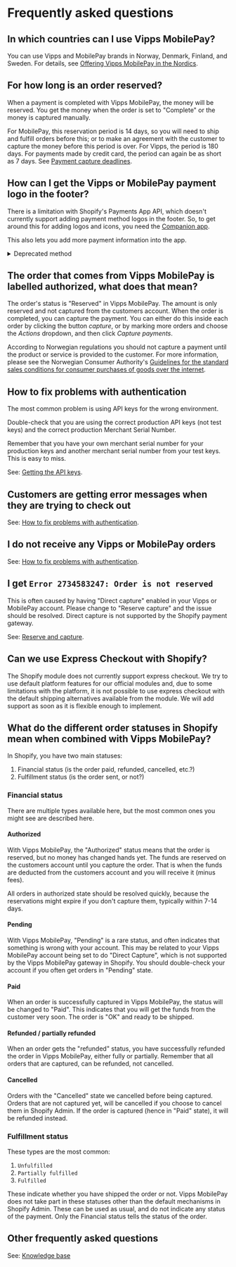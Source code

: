 <!-- START_METADATA
---
title: Vipps/MobilePay Shopify Plugins FAQ
description: Frequently asked questions for the Shopify plugins.
pagination_next: null
pagination_prev: null
---
END_METADATA -->

# Frequently asked questions

## In which countries can I use Vipps MobilePay?

You can use Vipps and MobilePay brands in Norway, Denmark, Finland, and Sweden.
For details, see [Offering Vipps MobilePay in the Nordics](https://developer.vippsmobilepay.com/docs/knowledge-base/across-borders/).

## For how long is an order reserved?

When a payment is completed with Vipps MobilePay, the money will be reserved.
You get the money when the order is set to "Complete" or the money is captured manually.

For MobilePay, this reservation period is 14 days, so you will need to ship and fulfill orders before this;
or to make an agreement with the customer to capture the money before this period is over.
For Vipps, the period is 180 days. For payments made by credit card, the period can again be as short as 7 days.
See [Payment capture deadlines](https://developer.vippsmobilepay.com/docs/knowledge-base/reserve-and-capture/#payment-capture-deadlines).


## How can I get the Vipps or MobilePay payment logo in the footer?

There is a limitation with Shopify's Payments App API, which doesn't currently support adding payment method logos in the footer.
So, to get around this for adding logos and icons, you need the [Companion app](companion.md).

This also lets you add more payment information into the app.


<details>
<summary>Deprecated method</summary>
<div>
Alternatively, to add the Vipps or MobilePay logo in the footer, you'll can the theme files by adding/editing a line of code in your footer or where you'll want the logos to appear. An example would be, but needs testing in your shop before using:

```liquid
{% assign enabled_payment_types = 'vipps,payment_2,payment_3' | remove: ' ' | split: ',' %}
```

</div>
</details>

## The order that comes from Vipps MobilePay is labelled authorized, what does that mean?

The order's status is "Reserved" in Vipps MobilePay. The amount is only reserved and not
captured from the customers account. When the order is completed, you can capture
the payment. You can either do this inside each order by clicking the button
*capture*, or by marking more orders and choose the *Actions* dropdown, and then click *Capture payments*.

According to Norwegian regulations you should not capture a payment until the
product or service is provided to the customer. For more information,
please see the Norwegian Consumer Authority's
[Guidelines for the standard sales conditions for consumer purchases of goods over the internet](https://www.forbrukertilsynet.no/english/guidelines/guidelines-the-standard-sales-conditions-consumer-purchases-of-goods-the-internet).

## How to fix problems with authentication

The most common problem is using API keys for the wrong environment.

Double-check that you are using the correct production API keys (not test keys)
and the correct production Merchant Serial Number.

Remember that you have your own merchant serial number for your production
keys and another merchant serial number from your test keys.
This is easy to miss.

See:
[Getting the API keys](https://developer.vippsmobilepay.com/docs/knowledge-base/api-keys/).

## Customers are getting error messages when they are trying to check out

See:
[How to fix problems with authentication](#how-to-fix-problems-with-authentication).


## I do not receive any Vipps or MobilePay orders

See:
[How to fix problems with authentication](#how-to-fix-problems-with-authentication).

## I get `Error 2734583247: Order is not reserved`

This is often caused by having "Direct capture" enabled in your Vipps or MobilePay account. Please change to "Reserve capture" and the issue should be resolved. Direct capture is not supported by the Shopify payment gateway.

See:
[Reserve and capture](https://developer.vippsmobilepay.com/docs/knowledge-base/reserve-and-capture).

## Can we use Express Checkout with Shopify?

The Shopify module does not currently support express checkout. We try to use default platform features for our official modules and, due to some limitations with the platform, it is not possible to use express checkout with the default shipping alternatives available from the module. We will add support as soon as it is flexible enough to implement.


## What do the different order statuses in Shopify mean when combined with Vipps MobilePay?

In Shopify, you have two main statuses:

1. Financial status (is the order paid, refunded, cancelled, etc.?)
2. Fulfillment status (is the order sent, or not?)

### Financial status

There are multiple types available here, but the most common ones you might see are described here.

#### Authorized

With Vipps MobilePay, the "Authorized" status means that the order is reserved, but no money has changed hands yet. The funds are reserved on the customers account until you capture the order. That is when the funds are deducted from the customers account and you will receive it (minus fees).

All orders in authorized state should be resolved quickly, because the reservations might expire if you don't capture them, typically within 7-14 days.

#### Pending

With Vipps MobilePay, "Pending" is a rare status, and often indicates that something is wrong with your account. This may be related to your Vipps MobilePay account being set to do "Direct Capture", which is not supported by the Vipps MobilePay gateway in Shopify. You should double-check your account if you often get orders in "Pending" state.

#### Paid

When an order is successfully captured in Vipps MobilePay, the status will be changed to "Paid". This indicates that you will get the funds from the customer very soon. The order is "OK" and ready to be shipped.

#### Refunded / partially refunded

When an order gets the "refunded" status, you have successfully refunded the order in Vipps MobilePay, either fully or partially. Remember that all orders that are captured, can be refunded, not cancelled.

#### Cancelled

Orders with the "Cancelled" state we cancelled before being captured. Orders that are not captured yet, will be cancelled if you choose to cancel them in Shopify Admin. If the order is captured (hence in "Paid" state), it will be refunded instead.

### Fulfillment status

These types are the most common:

1. `Unfulfilled`
2. `Partially fulfilled`
3. `Fulfilled`

These indicate whether you have shipped the order or not. Vipps MobilePay does not take part in these statuses other than the default mechanisms in Shopify Admin. These can be used as usual, and do not indicate any status of the payment. Only the Financial status tells the status of the order.

## Other frequently asked questions

See:
[Knowledge base](https://developer.vippsmobilepay.com/docs/knowledge-base/reserve-and-capture/#what-is-the-difference-between-reserve-capture-and-direct-capture)
